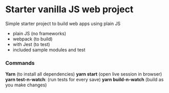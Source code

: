 # Starter vanilla JS web project 

Simple starter project to build web apps using plain JS

- plain JS (no frameworks)
- webpack (to build)
- with Jest (to test)
- included sample modules and test

### Commands

__Yarn__ (to install all dependencies)
__yarn start__ (open live session in browser)
__yarn test-n-watch__: (run tests for every save)
__yarn build-n-watch__ (build as you make changes)
